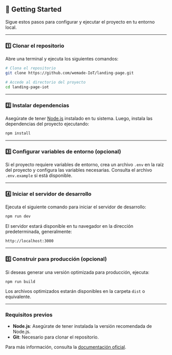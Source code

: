 ## 🏁 Getting Started <a name="getting_started"></a>

Sigue estos pasos para configurar y ejecutar el proyecto en tu entorno local.

---

### 1️⃣ Clonar el repositorio  
Abre una terminal y ejecuta los siguientes comandos:

```bash
# Clona el repositorio
git clone https://github.com/wemade-IoT/landing-page.git

# Accede al directorio del proyecto
cd landing-page-iot
```

---

### 2️⃣ Instalar dependencias
Asegúrate de tener [Node.js](https://nodejs.org/) instalado en tu sistema. Luego, instala las dependencias del proyecto ejecutando:

```bash
npm install
```

---

### 3️⃣ Configurar variables de entorno (opcional)
Si el proyecto requiere variables de entorno, crea un archivo `.env` en la raíz del proyecto y configura las variables necesarias. Consulta el archivo `.env.example` si está disponible.

---

### 4️⃣ Iniciar el servidor de desarrollo
Ejecuta el siguiente comando para iniciar el servidor de desarrollo:

```bash
npm run dev
```

El servidor estará disponible en tu navegador en la dirección predeterminada, generalmente:

```
http://localhost:3000
```

---

### 5️⃣ Construir para producción (opcional)
Si deseas generar una versión optimizada para producción, ejecuta:

```bash
npm run build
```

Los archivos optimizados estarán disponibles en la carpeta `dist` o equivalente.

---

### Requisitos previos
- **Node.js**: Asegúrate de tener instalada la versión recomendada de Node.js.
- **Git**: Necesario para clonar el repositorio.

Para más información, consulta la [documentación oficial](https://github.com/wemade-IoT/landing-page).